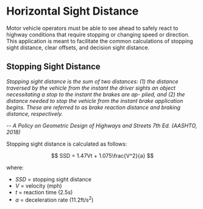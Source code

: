 # Horizontal Sight Distance

Motor vehicle operators must be able to see ahead to safely react to
highway conditions that require stopping or changing speed or direction.
This application is meant to facilitate the common calculations of
stopping sight distance, clear offsets, and decision sight distance.

## Stopping Sight Distance

*Stopping sight distance is the sum of two distances: (1) the distance traversed by the vehicle
from the instant the driver sights an object necessitating a stop to the instant the brakes are ap-
plied, and (2) the distance needed to stop the vehicle from the instant brake application begins.
These are referred to as brake reaction distance and braking distance, respectively.*

-- *A Policy on Geometric Design of Highways and Streets 7th Ed. (AASHTO, 2018)*

Stopping sight distance is calculated as follows:

$$
SSD = 1.47Vt + 1.075\frac{V^2}{a}
$$

where:
- *SSD* = stopping sight distance
- *V* = velocity (mph)
- *t* = reaction time (2.5s)
- *a* = deceleration rate (11.2ft/s<sup>2</sup>)


